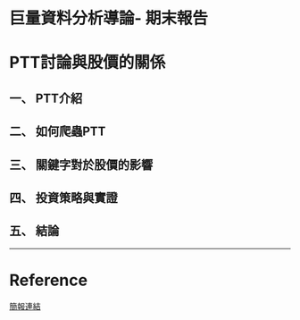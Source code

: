 # 巨量資料分析導論- 期末報告

# PTT討論與股價的關係

## 一、 PTT介紹

## 二、 如何爬蟲PTT

## 三、 關鍵字對於股價的影響

## 四、 投資策略與實證

## 五、 結論

---
# Reference

[簡報連結](https://slideshare.net/ssuserf1b9cf/pythonpycontw2017)
